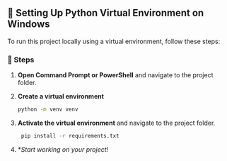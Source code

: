 ## 🐍 Setting Up Python Virtual Environment on Windows

To run this project locally using a virtual environment, follow these steps:

### 🔧 Steps

1. **Open Command Prompt or PowerShell** and navigate to the project folder.

2. **Create a virtual environment**
   ```bash
   python -m venv venv

1. **Activate the virtual environment** and navigate to the project folder.
   ```bash
    pip install -r requirements.txt

1. **Start working on your project!*
